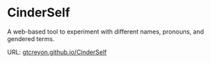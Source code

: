 # CinderSelf
A web-based tool to experiment with different names, pronouns, and gendered terms.

URL: [gtcreyon.github.io/CinderSelf](gtcreyon.github.io/CinderSelf)
